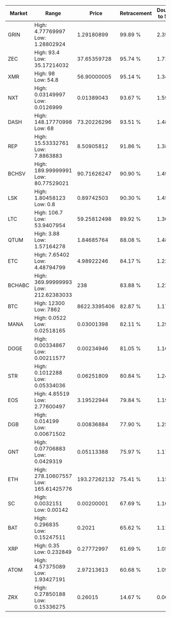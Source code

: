 | Market | Range | Price| Retracement | Doubles to 50% |
| --- | --- | --- | --- | --- |
| GRIN | High: 4.77769997<br />Low: 1.28802924 | 1.29180899 | 99.89 % | 2.35 |
| ZEC | High: 93.4<br />Low: 35.17214032 | 37.65359728 | 95.74 % | 1.71 |
| XMR | High: 98<br />Low: 54.8 | 56.90000005 | 95.14 % | 1.34 |
| NXT | High: 0.03149997<br />Low: 0.0126999 | 0.01389043 | 93.67 % | 1.59 |
| DASH | High: 148.17770998<br />Low: 68 | 73.20226296 | 93.51 % | 1.48 |
| REP | High: 15.53332761<br />Low: 7.8863883 | 8.50905812 | 91.86 % | 1.38 |
| BCHSV | High: 189.99999991<br />Low: 80.77529021 | 90.71626247 | 90.90 % | 1.49 |
| LSK | High: 1.80458123<br />Low: 0.8 | 0.89742503 | 90.30 % | 1.45 |
| LTC | High: 106.7<br />Low: 53.9407954 | 59.25812498 | 89.92 % | 1.36 |
| QTUM | High: 3.88<br />Low: 1.57164278 | 1.84685764 | 88.08 % | 1.48 |
| ETC | High: 7.65402<br />Low: 4.48794799 | 4.98922246 | 84.17 % | 1.22 |
| BCHABC | High: 369.99999993<br />Low: 212.62383033 | 238 | 83.88 % | 1.22 |
| BTC | High: 12300<br />Low: 7862 | 8622.3395406 | 82.87 % | 1.17 |
| MANA | High: 0.0522<br />Low: 0.02518165 | 0.03001398 | 82.11 % | 1.29 |
| DOGE | High: 0.00334867<br />Low: 0.00211577 | 0.00234946 | 81.05 % | 1.16 |
| STR | High: 0.1012288<br />Low: 0.05334036 | 0.06251809 | 80.84 % | 1.24 |
| EOS | High: 4.85519<br />Low: 2.77600497 | 3.19522944 | 79.84 % | 1.19 |
| DGB | High: 0.014199<br />Low: 0.00671502 | 0.00836884 | 77.90 % | 1.25 |
| GNT | High: 0.07706883<br />Low: 0.0429319 | 0.05113388 | 75.97 % | 1.17 |
| ETH | High: 278.10607557<br />Low: 165.61425776 | 193.27262132 | 75.41 % | 1.15 |
| SC | High: 0.0032151<br />Low: 0.00142 | 0.00200001 | 67.69 % | 1.16 |
| BAT | High: 0.296835<br />Low: 0.15247511 | 0.2021 | 65.62 % | 1.11 |
| XRP | High: 0.35<br />Low: 0.232849 | 0.27772997 | 61.69 % | 1.05 |
| ATOM | High: 4.57375089<br />Low: 1.93427191 | 2.97213613 | 60.68 % | 1.09 |
| ZRX | High: 0.27850188<br />Low: 0.15336275 | 0.26015 | 14.67 % | 0.00 |
